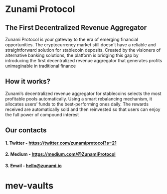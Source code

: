 # Zunami Protocol
## The First Decentralized Revenue Aggregator
Zunami Protocol is your gateway to the era of emerging financial opportunities. The cryptocurrency market still doesn’t have a reliable and straightforward solution for stablecoin deposits. Created by the visioners of alternative banking solutions, the platform is bridging this gap by introducing the first decentralized revenue aggregator that generates profits unimaginable in traditional finance

## How it works?
Zunami’s decentralized revenue aggregator for stablecoins selects the most profitable pools automatically. Using a smart rebalancing mechanism, it allocates users’ funds to the best-performing ones daily. The rewards received are automatically sold and then reinvested so that users can enjoy the full power of compound interest

## Our contacts
#### 1. Twitter - https://twitter.com/zunamiprotocol?s=21
#### 2. Medium  - https://medium.com/@ZunamiProtocol
#### 3. Email   - hello@zunami.io
# mev-vaults
